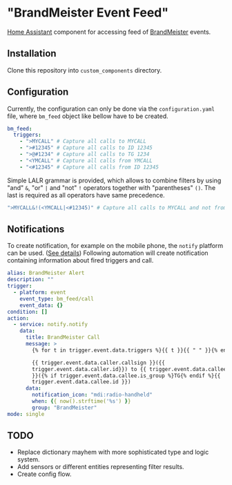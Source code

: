 # "BrandMeister Event Feed"

[Home Assistant](https://www.home-assistant.io/) component for accessing feed of [BrandMeister](https://brandmeister.network/) events.


## Installation

Clone this repository into `custom_components` directory.


## Configuration

Currently, the configuration can only be done via the `configuration.yaml` file, where `bm_feed` object like bellow have to be created.

```yaml
bm_feed:
  triggers:
    - ">MYCALL" # Capture all calls to MYCALL
    - ">#12345" # Capture all calls to ID 12345
    - ">@#1234" # Capture all calls to TG 1234
    - "<YMCALL" # Capture all calls from YMCALL
    - "<#12345" # Capture all calls from ID 12345
```

Simple LALR grammar is provided, which allows to combine filters by using "and" `&`, "or" `|` and "not" `!` operators together with "parentheses" `()`.
The last is required as all operators have same precedence.

```yaml
">MYCALL&!(<YMCALL|<#12345)" # Capture all calls to MYCALL and not from YMCALL or ID 12345 
```


## Notifications

To create notification, for example on the mobile phone, the `notify` platform can be used. ([See details](https://companion.home-assistant.io/docs/notifications/notifications-basic/))
Following automation will create notification containing information about fired triggers and call.

```yaml
alias: BrandMeister Alert
description: ""
trigger:
  - platform: event
    event_type: bm_feed/call
    event_data: {}
condition: []
action:
  - service: notify.notify
    data:
      title: BrandMeister Call
      message: >
        {% for t in trigger.event.data.triggers %}{{ t }}{{ " " }}{% endfor %}

        {{ trigger.event.data.caller.callsign }}({{
        trigger.event.data.caller.id}}) to {{ trigger.event.data.callee.callsign
        }}({% if trigger.event.data.callee.is_group %}TG{% endif %}{{
        trigger.event.data.callee.id }})
      data:
        notification_icon: "mdi:radio-handheld"
        when: {{ now().strftime('%s') }}
        group: "BrandMeister"
mode: single
```


## TODO

- Replace dictionary mayhem with more sophisticated type and logic system.
- Add sensors or different entities representing filter results.
- Create config flow.
